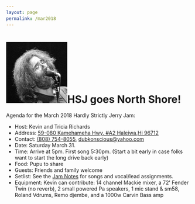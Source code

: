 ```yaml
---
layout: page
permalink: /mar2018
---
```

<h1><img class="ui avatar image" src="/images/jerryavatar.jpg">HSJ goes North Shore!</h1>

Agenda for the March 2018 Hardly Strictly Jerry Jam:

  * Host: Kevin and Tricia Richards
  * Address: [59-080 Kamehameha Hwy. #A2 Haleiwa,Hi 96712](https://www.google.com/maps/place/59-80+Kamehameha+Hwy,+Haleiwa,+HI+96712)
  * Contact: [(808) 754-8055‬](tel:808-754-8055‬), [dubkonscious@yahoo.com](mailto:dubkonscious@yahoo.com)
  * Date: Saturday March 31. 
  * Time: Arrive at 5pm. First song 5:30pm. (Start a bit early in case folks want to start the long drive back early)
  * Food: Pupu to share
  * Guests: Friends and family welcome
  * Setlist:  See the [Jam Notes](https://goo.gl/VBa4Q7) for songs and vocal/lead assignments. 
  * Equipment: Kevin can contribute: 14 channel Mackie mixer, a 72' Fender Twin (no reverb), 2 small powered Pa speakers, 1 mic stand & sm58, Roland Vdrums, Remo djembe, and a 1000w Carvin Bass amp

 

